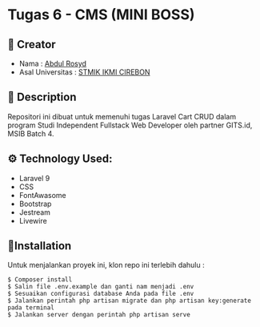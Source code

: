 # Tugas 6 - CMS (MINI BOSS)

## :man: Creator

- Nama : [Abdul Rosyd](https://github.com/OcidDev)
- Asal Universitas : [STMIK IKMI CIREBON](https://ikmi.ac.id/)


## :open_book: Description
Repositori ini dibuat untuk memenuhi tugas Laravel Cart CRUD dalam program Studi Independent Fullstack Web Developer oleh partner GITS.id, MSIB Batch 4.


## :gear: Technology Used:

 - Laravel 9
 - CSS
 - FontAwasome
 - Bootstrap
 - Jestream
 - Livewire
 
 
## 🎯Installation

Untuk menjalankan proyek ini, klon repo ini terlebih dahulu :
```
$ Composer install
$ Salin file .env.example dan ganti nam menjadi .env
$ Sesuaikan configurasi database Anda pada file .env
$ Jalankan perintah php artisan migrate dan php artisan key:generate pada terminal
$ Jalankan server dengan perintah php artisan serve
```
